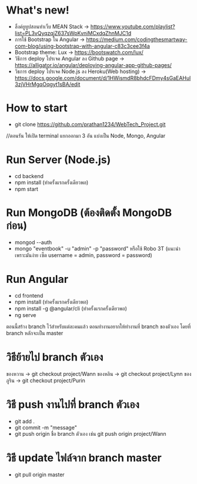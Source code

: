 # What's new!
- ลิ้งค์ยูทูปสอนทำเว็บ MEAN Stack -> https://www.youtube.com/playlist?list=PL3vQyqzqjZ637sWpKvniMCxdqZhnMJC1d
- การใช้ Bootstrap ใน Angular -> https://medium.com/codingthesmartway-com-blog/using-bootstrap-with-angular-c83c3cee3f4a
- Bootstrap theme: Lux -> https://bootswatch.com/lux/
- วิธีการ deploy โปรเจค Angular ลง Github page -> https://alligator.io/angular/deploying-angular-app-github-pages/
- วิธการ deploy โปรเจค Node.js ลง Heroku(Web hosting) -> https://docs.google.com/document/d/1HWismdR8bhdcFDmy4sGaEAHul3zjVHrMgqOqgyt1sBA/edit

# How to start
- git clone https://github.com/prathan1234/WebTech_Project.git

//ตอนรัน ให้เปิด terminal แยกออกมา 3 อัน แบ่งเป็น Node, Mongo, Angular

# Run Server (Node.js)
- cd backend
- npm install (ทำครั้งแรกครั้งเดียวพอ)
- npm start

# Run MongoDB (ต้องติดตั้ง MongoDB ก่อน)
- mongod --auth
- mongo "eventbook" -u "admin" -p "password" หรือใช้ Robo 3T (แนะนำ เพราะมันง่าย เซ็ต username = admin, password = password)

# Run Angular
- cd frontend
- npm install (ทำครั้งแรกครั้งเดียวพอ)
- npm install -g @angular/cli (ทำครั้งแรกครั้งเดียวพอ)
- ng serve

ตอนนี้สร้าง branch ไว้สำหรับแต่ละคนแล้ว ตอนทำงานอยากให้ทำงานที่ branch ของตัวเอง
โดยที่ branch หลักจะเป็น master

# วิธีย้ายไป branch ตัวเอง
ของหวาน -> git checkout project/Wann
ของหลิน -> git checkout project/Lynn
ของภูริน -> git checkout project/Purin

# วิธี push งานไปที่ branch ตัวเอง
- git add .
- git commit -m "message"
- git push origin ชื่อ branch ตัวเอง เช่น git push origin project/Wann

# วิธี update ไฟล์จาก branch master
- git pull origin master

